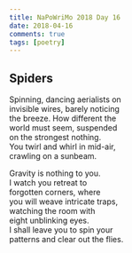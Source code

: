 ```yaml
---  
title: NaPoWriMo 2018 Day 16  
date: 2018-04-16 
comments: true  
tags: [poetry]
---  
```

## Spiders  

Spinning, dancing aerialists on  
invisible wires, barely noticing  
the breeze. How different the  
world must seem, suspended  
on the strongest nothing.  
You twirl and whirl in mid-air,  
crawling on a sunbeam.  

Gravity is nothing to you.  
I watch you retreat to  
forgotten corners, where  
you will weave intricate traps,  
watching the room with  
eight unblinking eyes.  
I shall leave you to spin your  
patterns and clear out the flies.  
